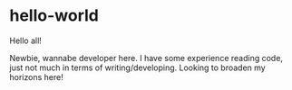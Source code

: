 # hello-world

Hello all!

Newbie, wannabe developer here. I have some experience reading code, just not much in terms of writing/developing. Looking to broaden my horizons here!
